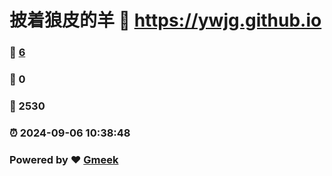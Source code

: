 # 披着狼皮的羊 :link: https://ywjg.github.io 
### :page_facing_up: [6](https://ywjg.github.io/tag.html) 
### :speech_balloon: 0 
### :hibiscus: 2530 
### :alarm_clock: 2024-09-06 10:38:48 
### Powered by :heart: [Gmeek](https://github.com/Meekdai/Gmeek)
